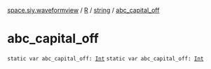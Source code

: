 [space.siy.waveformview](../../index.md) / [R](../index.md) / [string](index.md) / [abc_capital_off](./abc_capital_off.md)

# abc_capital_off

`static var abc_capital_off: `[`Int`](https://kotlinlang.org/api/latest/jvm/stdlib/kotlin/-int/index.html)
`static var abc_capital_off: `[`Int`](https://kotlinlang.org/api/latest/jvm/stdlib/kotlin/-int/index.html)